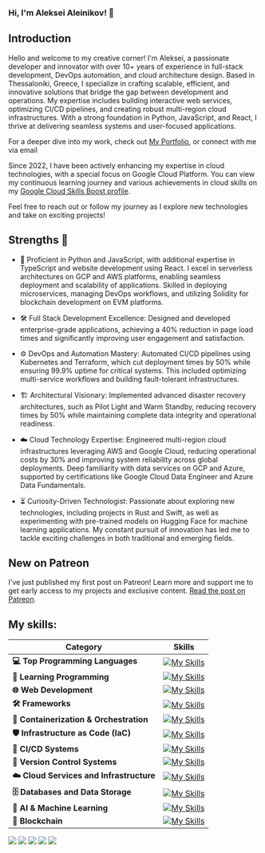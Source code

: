 ### Hi, I'm Aleksei Aleinikov! 👋

## Introduction

Hello and welcome to my creative corner! I'm Aleksei, a passionate developer and innovator with over 10+ years of experience in full-stack development, DevOps automation, and cloud architecture design. Based in Thessaloniki, Greece, I specialize in crafting scalable, efficient, and innovative solutions that bridge the gap between development and operations.
My expertise includes building interactive web services, optimizing CI/CD pipelines, and creating robust multi-region cloud infrastructures. With a strong foundation in Python, JavaScript, and React, I thrive at delivering seamless systems and user-focused applications.

For a deeper dive into my work, check out [My Portfolio](https://www.alekseialeinikov.com), or connect with me via email

Since 2022, I have been actively enhancing my expertise in cloud technologies, with a special focus on Google Cloud Platform. You can view my continuous learning journey and various achievements in cloud skills on my [Google Cloud Skills Boost profile](https://www.cloudskillsboost.google/public_profiles/3f0276b2-6903-48d5-adf1-8831d5555c7e).

Feel free to reach out or follow my journey as I explore new technologies and take on exciting projects!

## Strengths 💪

- 🚀 Proficient in Python and JavaScript, with additional expertise in TypeScript and website development using React. I excel in serverless architectures on GCP and AWS platforms, enabling seamless deployment and scalability of applications. Skilled in deploying microservices, managing DevOps workflows, and utilizing Solidity for blockchain development on EVM platforms.

- 🛠️ Full Stack Development Excellence:
Designed and developed enterprise-grade applications, achieving a 40% reduction in page load times and significantly improving user engagement and satisfaction.

- ⚙️ DevOps and Automation Mastery:
Automated CI/CD pipelines using Kubernetes and Terraform, which cut deployment times by 50% while ensuring 99.9% uptime for critical systems. This included optimizing multi-service workflows and building fault-tolerant infrastructures.

- 🏗️ Architectural Visionary:
Implemented advanced disaster recovery architectures, such as Pilot Light and Warm Standby, reducing recovery times by 50% while maintaining complete data integrity and operational readiness.

- ☁️ Cloud Technology Expertise:
Engineered multi-region cloud infrastructures leveraging AWS and Google Cloud, reducing operational costs by 30% and improving system reliability across global deployments. Deep familiarity with data services on GCP and Azure, supported by certifications like Google Cloud Data Engineer and Azure Data Fundamentals.

- ⏳ Curiosity-Driven Technologist:
Passionate about exploring new technologies, including projects in Rust and Swift, as well as experimenting with pre-trained models on Hugging Face for machine learning applications. My constant pursuit of innovation has led me to tackle exciting challenges in both traditional and emerging fields.

## New on Patreon
I've just published my first post on Patreon! Learn more and support me to get early access to my projects and exclusive content. [Read the post on Patreon](https://www.patreon.com/posts/welcome-to-my-107726822?utm_medium=clipboard_copy&utm_source=copyLink&utm_campaign=postshare_creator&utm_content=join_link).


## My skills:

| Category                        | Skills |
|---------------------------------|--------|
| **💻 Top Programming Languages**   | [![My Skills](https://skillicons.dev/icons?i=python,nodejs,ts,swift)](https://skillicons.dev) |
| **📘 Learning Programming**        | [![My Skills](https://skillicons.dev/icons?i=go,rust)](https://skillicons.dev) |
| **🌐 Web Development**             | [![My Skills](https://skillicons.dev/icons?i=react,html,css)](https://skillicons.dev) |
| **🛠️ Frameworks**                  | [![My Skills](https://skillicons.dev/icons?i=flask,fastapi)](https://skillicons.dev) |
| **🐳 Containerization & Orchestration** | [![My Skills](https://skillicons.dev/icons?i=docker,kubernetes)](https://skillicons.dev) |
| **🛡️ Infrastructure as Code (IaC)** | [![My Skills](https://skillicons.dev/icons?i=terraform,ansible)](https://skillicons.dev) |
| **🔁 CI/CD Systems**               | [![My Skills](https://skillicons.dev/icons?i=jenkins)](https://skillicons.dev) |
| **📝 Version Control Systems**     | [![My Skills](https://skillicons.dev/icons?i=git,github,gitlab)](https://skillicons.dev) |
| **☁️ Cloud Services and Infrastructure** | [![My Skills](https://skillicons.dev/icons?i=gcp,aws,azure,openstack,vercel,heroku)](https://skillicons.dev) |
| **🗄️ Databases and Data Storage**  | [![My Skills](https://skillicons.dev/icons?i=mysql,mongodb,postgresql,redis,dynamodb,sqlite,cassandra)](https://skillicons.dev) |
| **🧠 AI & Machine Learning**       | [![My Skills](https://skillicons.dev/icons?i=tensorflow,pytorch,scikkit-learn)](https://skillicons.dev) |
| **🔗 Blockchain**                  | [![My Skills](https://skillicons.dev/icons?i=solidity)](https://skillicons.dev) |


![](http://github-profile-summary-cards.vercel.app/api/cards/profile-details?username=lf3551&theme=dark)
![](http://github-profile-summary-cards.vercel.app/api/cards/repos-per-language?username=lf3551&theme=dark)
![](http://github-profile-summary-cards.vercel.app/api/cards/most-commit-language?username=lf3551&theme=dark)
![](http://github-profile-summary-cards.vercel.app/api/cards/productive-time?username=lf3551&theme=dark&utcOffset=3)
![](http://github-profile-summary-cards.vercel.app/api/cards/stats?username=lf3551&theme=dark)
